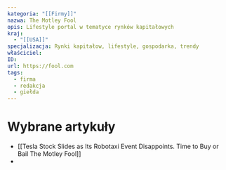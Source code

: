 ```yaml
---
kategoria: "[[Firmy]]"
nazwa: The Motley Fool
opis: Lifestyle portal w tematyce rynków kapitałowych
kraj:
  - "[[USA]]"
specjalizacja: Rynki kapitałow, lifestyle, gospodarka, trendy
właściciel: 
ID: 
url: https://fool.com
tags:
  - firma
  - redakcja
  - giełda
---
```

# Wybrane artykuły

- [[Tesla Stock Slides as Its Robotaxi Event Disappoints. Time to Buy or Bail  The Motley Fool]]
- 